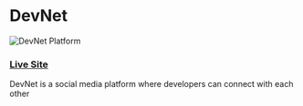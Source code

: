 # DevNet

![DevNet Platform](https://res.cloudinary.com/seunstore/image/upload/v1594394007/devnet_uzxvgr.png)

### [Live Site](https://seun-devnet-app.herokuapp.com/)


DevNet is a social media platform where developers can connect with each other
